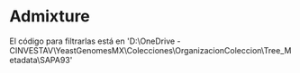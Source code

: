# Admixture


El código para filtrarlas está en 'D:\\OneDrive - CINVESTAV\\YeastGenomesMX\\Colecciones\\OrganizacionColeccion\\Tree_Metadata\\SAPA93'
